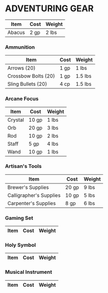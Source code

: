 # ADVENTURING GEAR

| Item | Cost | Weight |
| --- | --- | --- |
| Abacus | 2 gp | 2 lbs |

### Ammunition
| Item | Cost | Weight |
| --- | --- | --- |
| Arrows (20) | 1 gp | 1 lbs |
| Crossbow Bolts (20) | 1 gp | 1.5 lbs |
| Sling Bullets (20) | 4 cp | 1.5 lbs |

### Arcane Focus
| Item | Cost | Weight |
| --- | --- | --- |
| Crystal | 10 gp | 1 lbs |
| Orb | 20 gp | 3 lbs |
| Rod | 10 gp | 2 lbs |
| Staff | 5 gp | 4 lbs |
| Wand | 10 gp | 1 lbs |

### Artisan's Tools
| Item | Cost | Weight |
| --- | --- | --- |
| Brewer's Supplies | 20 gp | 9 lbs |
| Calligrapher's Supplies | 10 gp | 5 lbs |
| Carpenter's Supplies | 8 gp | 6 lbs |

### Gaming Set
| Item | Cost | Weight |
| --- | --- | --- |

### Holy Symbol
| Item | Cost | Weight |
| --- | --- | --- |

### Musical Instrument
| Item | Cost | Weight |
| --- | --- | --- |


